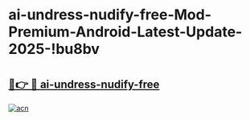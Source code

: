 # ai-undress-nudify-free-Mod-Premium-Android-Latest-Update-2025-!bu8bv

# <h2><a href="https://ycawnw.esa.edu.pl?title=ai-undress-nudify-free&ref=bu8bv">🔗👉 🔴 ai-undress-nudify-free</a></h2>

[![acn](https://github.com/user-attachments/assets/0f9c940e-d8b0-45ae-aac7-cd30a18b3e1c)](https://ycawnw.esa.edu.pl?title=ai-undress-nudify-free&ref=bu8bv)

